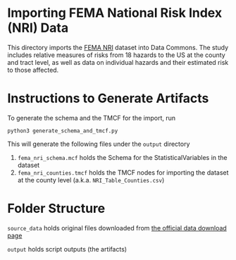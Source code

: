 # Importing FEMA National Risk Index (NRI) Data

This directory imports the [FEMA NRI](https://hazards.fema.gov/nri/) dataset into Data Commons. The study includes relative measures of risks from 18 hazards to the US at the county and tract level, as well as data on individual hazards and their estimated risk to those affected.

# Instructions to Generate Artifacts

To generate the schema and the TMCF for the import, run
```
python3 generate_schema_and_tmcf.py
```

This will generate the following files under the `output` directory

1. `fema_nri_schema.mcf` holds the Schema for the StatisticalVariables in the dataset
2. `fema_nri_counties.tmcf` holds the TMCF nodes for importing the dataset at the county level (a.k.a. `NRI_Table_Counties.csv`)


# Folder Structure

`source_data` holds original files downloaded from [the official data download page](https://hazards.fema.gov/nri/data-resources)

`output` holds script outputs (the artifacts)